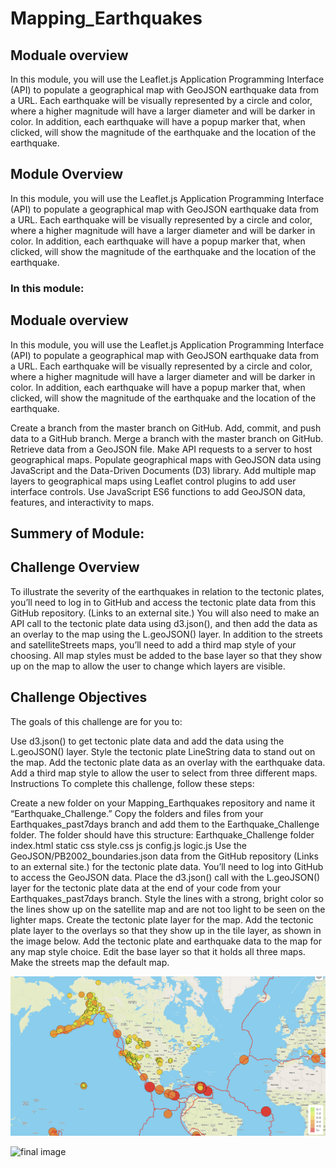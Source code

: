 # Mapping_Earthquakes

## Moduale overview
In this module, you will use the Leaflet.js Application Programming Interface (API) to populate a geographical map with GeoJSON earthquake data from a URL. Each earthquake will be visually represented by a circle and color, where a higher magnitude will have a larger diameter and will be darker in color. In addition, each earthquake will have a popup marker that, when clicked, will show the magnitude of the earthquake and the location of the earthquake.


## Module Overview
In this module, you will use the Leaflet.js Application Programming Interface (API) to populate a geographical map with GeoJSON earthquake data from a URL. Each earthquake will be visually represented by a circle and color, where a higher magnitude will have a larger diameter and will be darker in color. In addition, each earthquake will have a popup marker that, when clicked, will show the magnitude of the earthquake and the location of the earthquake.
### In this module:

## Moduale overview
In this module, you will use the Leaflet.js Application Programming Interface (API) to populate a geographical map with GeoJSON earthquake data from a URL. Each earthquake will be visually represented by a circle and color, where a higher magnitude will have a larger diameter and will be darker in color. In addition, each earthquake will have a popup marker that, when clicked, will show the magnitude of the earthquake and the location of the earthquake.


Create a branch from the master branch on GitHub.
Add, commit, and push data to a GitHub branch.
Merge a branch with the master branch on GitHub.
Retrieve data from a GeoJSON file.
Make API requests to a server to host geographical maps.
Populate geographical maps with GeoJSON data using JavaScript and the Data-Driven Documents (D3) library.
Add multiple map layers to geographical maps using Leaflet control plugins to add user interface controls.
Use JavaScript ES6 functions to add GeoJSON data, features, and interactivity to maps.

## Summery of Module:

## Challenge Overview
To illustrate the severity of the earthquakes in relation to the tectonic plates, you’ll need to log in to GitHub and access the tectonic plate data from this GitHub repository. (Links to an external site.) You will also need to make an API call to the tectonic plate data using d3.json(), and then add the data as an overlay to the map using the L.geoJSON() layer. In addition to the streets and satelliteStreets maps, you’ll need to add a third map style of your choosing. All map styles must be added to the base layer so that they show up on the map to allow the user to change which layers are visible.

## Challenge Objectives
The goals of this challenge are for you to:

Use d3.json() to get tectonic plate data and add the data using the L.geoJSON() layer.
Style the tectonic plate LineString data to stand out on the map.
Add the tectonic plate data as an overlay with the earthquake data.
Add a third map style to allow the user to select from three different maps.
Instructions
To complete this challenge, follow these steps:

Create a new folder on your Mapping_Earthquakes repository and name it “Earthquake_Challenge.”
Copy the folders and files from your Earthquakes_past7days branch and add them to the Earthquake_Challenge folder. The folder should have this structure:
Earthquake_Challenge folder
index.html
static
css
style.css
js
config.js
logic.js
Use the GeoJSON/PB2002_boundaries.json data from the GitHub repository (Links to an external site.) for the tectonic plate data. You’ll need to log into GitHub to access the GeoJSON data.
Place the d3.json() call with the L.geoJSON() layer for the tectonic plate data at the end of your code from your Earthquakes_past7days branch.
Style the lines with a strong, bright color so the lines show up on the satellite map and are not too light to be seen on the lighter maps.
Create the tectonic plate layer for the map.
Add the tectonic plate layer to the overlays so that they show up in the tile layer, as shown in the image below.
Add the tectonic plate and earthquake data to the map for any map style choice.
Edit the base layer so that it holds all three maps.
Make the streets map the default map.

![final image](https://github.com/hbostanchi/Mapping_Earthquakes/blob/master/image/Screen%20Shot%202020-01-12%20at%205.16.10%20PM.png)


![final image](https://github.com/hbostanchi/Mapping_Earthquakes/blob/master/image/Screen%20Shot%202020-01-13%20at%202.55.10%20PM.png)
